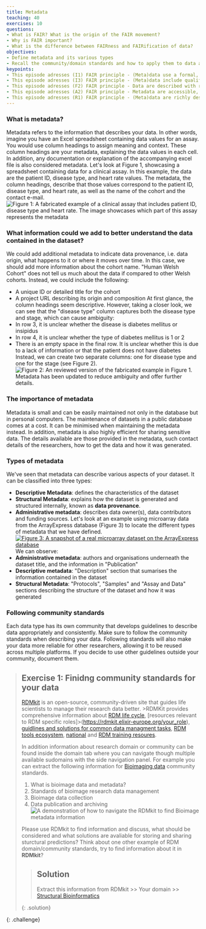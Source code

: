 ```yaml
---
title: Metadata
teaching: 40
exercises: 10
questions:
- What is FAIR? What is the origin of the FAIR movement?
- Why is FAIR important?
- What is the difference between FAIRness and FAIRification of data?
objectives:
- Define metadata and its various types
- Recall the community/domain standards and how to apply them to data and metadata
keypoints:
- This episode adresses (I1) FAIR principle - (Meta)data use a formal, accessible, shared, and broadly applicable language for knowledge representation
- This episode adresses (I3) FAIR principle - (Meta)data include qualified references to other (meta)data
- This episode adresses (F2) FAIR principle - Data are described with rich metadata
- This episode adresses (A2) FAIR principle - Metadata are accessible, even when the data are no longer available
- This episode adresses (R1) FAIR principle - (Meta)data are richly described with a plurality of accurate and relevant attributes
--- 
```

### What is metadata?
Metadata refers to the information that describes your data.
In other words, imagine you have an Excel spreadsheet containing data values for an assay. You would use column headings to assign meaning and context. These column headings are your metadata, explaining the data values in each cell. In addition, any documentation or explanation of the accompanying excel file is also considered metadata.
Let's look at Figure 1, showcasing a spreadsheet containing data for a clinical assay. In this example, the data are the patient ID, disease type, and heart rate values. The metadata, the column headings, describe that those values correspond to the patient ID, disease type, and heart rate, as well as the name of the cohort and the contact e-mail.
![Figure 1: A fabricated example of a clinical assay that includes patient ID, disease type and heart rate. The image showcases which part of this assay represents the metadata](https://i.imgur.com/ArqBsRG.png)
### What information could we add to better understand the data contained in the dataset?
We could add additional metadata to indicate data provenance, i.e. data origin, what happens to it or where it moves over time.
In this case, we should add more information about the cohort name. "Human Welsh Cohort" does not tell us much about the data if compared to other Welsh cohorts. Instead, we could include the following:
- A unique ID or detailed title for the cohort
- A project URL describing its origin and composition
At first glance, the column headings seem descriptive. However, taking a closer look, we can see that the "disease type" column captures both the disease type and stage, which can cause ambiguity:
- In row 3, it is unclear whether the disease is diabetes mellitus or insipidus
- In row 4, it is unclear whether the type of diabetes mellitus is 1 or 2
- There is an empty space in the final row. It is unclear whether this is due to a lack of information or that the patient does not have diabetes
Instead, we can create two separate columns: one for disease type and one for the stage (see Figure 2).
![Figure 2: An reviewed version of the fabricated example in Figure 1. Metadata has been updated to reduce ambiguity and offer further details.](https://i.imgur.com/hujGaWw.png)
### The importance of metadata
Metadata is small and can be easily maintained not only in the database but in personal computers. The maintenance of datasets in a public database comes at a cost. It can be minimised when maintaining the metadata instead.
In addition, metadata is also highly efficient for sharing sensitive data. The details available are those provided in the metadata, such contact details of the researchers, how to get the data and how it was generated.
### Types of metadata
We've seen that metadata can describe various aspects of your dataset. It can be classified into three types:
- **Descriptive Metadata**: defines the characteristics of the dataset
- **Structural Metadata**: explains how the dataset is generated and structured internally, known as **data provenance**.
- **Administrative metadata**: describes data owner(s), data contributors and funding sources.
Let's look at an example using microarray data from the ArrayExpress database (Figure 3) to locate the different types of metadata that we have defined.
[![Figure 3: A snapshot of a real microarray dataset on the ArrayExpress database](https://i.imgur.com/igdEmOu.png)](https://www.ebi.ac.uk/biostudies/arrayexpress/studies/E-MTAB-7933)
We can observe:
- **Administrative metadata**: authors and organisations underneath the dataset title, and the information in "Publication"
- **Descriptive metadata**: "Description" section that sumarises the information contained in the dataset
- **Structural Metadata**: "Protocols", "Samples" and "Assay and Data" sections describing the structure of the dataset and how it was generated
### Following community standards
Each data type has its own community that develops guidelines to describe data appropriately and consistently. Make sure to follow the community standards when describing your data.
Following standards will also make your data more reliable for other researchers, allowing it to be reused across multiple platforms. If you decide to use other guidelines outside your community, document them. 
 
> ## Exercise 1: Finidng community standards for your data
> [RDMkit](https://rdmkit.elixir-europe.org/) is an open-source, community-driven site that guides life scientists to manage their research data better. >RDMKit provides comprehensive information about [RDM life cycle](https://rdmkit.elixir-europe.org/data_life_cycle), [resources relevant to RDM specific roles]>(https://rdmkit.elixir-europe.org/your_role), [guidlines and solutions for common data managment tasks](https://rdmkit.elixir-europe.org/your_tasks), [RDM tools ecosystem](https://rdmkit.elixir-europe.org/tool_assembly), [national](https://rdmkit.elixir-europe.org/national_resources) and [RDM training resoures](https://rdmkit.elixir-europe.org/all_training_resources). 
> 
>  In addition information about research domain or community can be found inside the domain tab where you can navigate though multiple available sudomains with the side navigation panel. For example you can extract the following information for [Bioimaging data](https://rdmkit.elixir-europe.org/bioimaging_data) community standards.
>  
>  1. What is bioimage data and metadata?
>  2. Standards of bioimage research data management
>  3. Bioimage data collection
>  4. Data publication and archiving
> ![A demonstration of how to navigate the RDMkit to find Bioimage metadata information](https://i.imgur.com/kXl80Rm.gif)
>   
>  Please use RDMkit to find information and discuss, what should be considered and what solutions are avaliable for storing and sharing sturctural predictions? Think about one other example of RDM domain/community standards, try to find information about it in **RDMkit**?
>> ## Solution
>> Extract this information from RDMkit >> Your domain >> [Structural Bioinformatics](https://rdmkit.elixir-europe.org/structural_bioinformatics)
>>
>   {: .solution}
>
{: .challenge}


